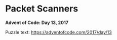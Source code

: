 # Packet Scanners

**Advent of Code: Day 13, 2017**

Puzzle text: https://adventofcode.com/2017/day/13
